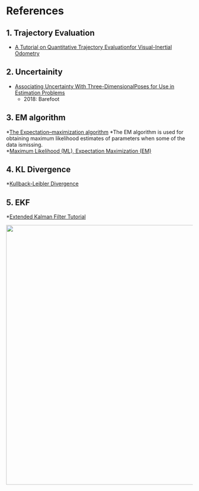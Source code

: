 # References

<!---
Started to write on Sep 2 2021
Zahra
-->

## 1. Trajectory Evaluation  
   * [A  Tutorial  on  Quantitative  Trajectory  Evaluationfor  Visual-Inertial  Odometry](https://ieeexplore.ieee.org/stamp/stamp.jsp?tp=&arnumber=8593941)
## 2. Uncertainity
  * [Associating Uncertainty With Three-DimensionalPoses for Use in Estimation Problems](http://ncfrn.mcgill.ca/members/pubs/barfoot_tro14.pdf)
    * 2018: Barefoot
## 3. EM algorithm
  *[The Expectation–maximization algorithm](http://www.columbia.edu/~mh2078/MachineLearningORFE/EM_Algorithm.pdf)
    *The EM algorithm is used for obtaining maximum likelihood estimates of parameters when some of the data ismissing.  
  *[Maximum Likelihood (ML), Expectation Maximization (EM)](https://people.eecs.berkeley.edu/~pabbeel/cs287-fa13/slides/Likelihood_EM_HMM_Kalman.pdf) 
## 4. KL Divergence
  *[Kullback-Leibler Divergence](http://hanj.cs.illinois.edu/cs412/bk3/KL-divergence.pdf)
## 5. EKF
  *[Extended Kalman Filter Tutorial](https://www.cse.sc.edu/~terejanu/files/tutorialEKF.pdf)
    


<img src="" width="700">
      <br/>
      
